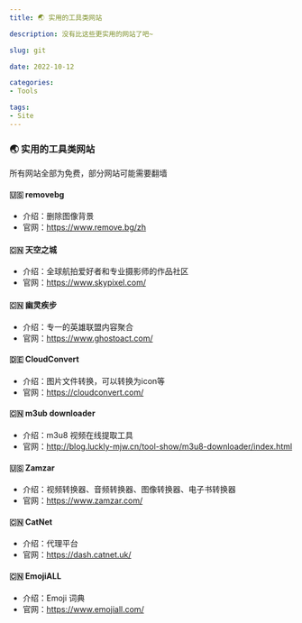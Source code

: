 ```yaml
---
title: 🌏️ 实用的工具类网站

description: 没有比这些更实用的网站了吧~

slug: git

date: 2022-10-12

categories:
- Tools

tags:
- Site
---
```

### 🌏️ 实用的工具类网站
所有网站全部为免费，部分网站可能需要翻墙
#### 🇺🇸 removebg
- 介绍：删除图像背景 
- 官网：https://www.remove.bg/zh
#### 🇨🇳 天空之城
- 介绍：全球航拍爱好者和专业摄影师的作品社区
- 官网：https://www.skypixel.com/
#### 🇨🇳 幽灵疾步
- 介绍：专一的英雄联盟内容聚合
- 官网：https://www.ghostoact.com/
#### 🇩🇪 CloudConvert
- 介绍：图片文件转换，可以转换为icon等
- 官网：https://cloudconvert.com/
#### 🇨🇳 m3ub downloader
- 介绍：m3u8 视频在线提取工具
- 官网：http://blog.luckly-mjw.cn/tool-show/m3u8-downloader/index.html
#### 🇺🇸 Zamzar
- 介绍：视频转换器、音频转换器、图像转换器、电子书转换器
- 官网：https://www.zamzar.com/
#### 🇨🇳 CatNet
- 介绍：代理平台
- 官网：https://dash.catnet.uk/
#### 🇨🇳 EmojiALL
- 介绍：Emoji 词典
- 官网：https://www.emojiall.com/